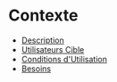 # Contexte

* [Description](description.md)
* [Utilisateurs Cible](utilisateurs-cible.md)
* [Conditions d'Utilisation](conditions-dutilisation.md)
* [Besoins](besoins.md)



